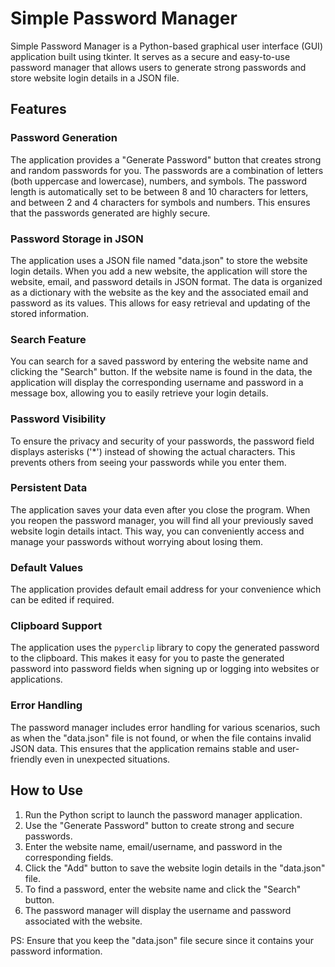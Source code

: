 # Simple Password Manager

Simple Password Manager is a Python-based graphical user interface (GUI) application built using tkinter. It serves as a secure and easy-to-use password manager that allows users to generate strong passwords and store website login details in a JSON file.

## Features

### Password Generation

The application provides a "Generate Password" button that creates strong and random passwords for you. The passwords are a combination of letters (both uppercase and lowercase), numbers, and symbols. The password length is automatically set to be between 8 and 10 characters for letters, and between 2 and 4 characters for symbols and numbers. This ensures that the passwords generated are highly secure.

### Password Storage in JSON

The application uses a JSON file named "data.json" to store the website login details. When you add a new website, the application will store the website, email, and password details in JSON format. The data is organized as a dictionary with the website as the key and the associated email and password as its values. This allows for easy retrieval and updating of the stored information.

### Search Feature

You can search for a saved password by entering the website name and clicking the "Search" button. If the website name is found in the data, the application will display the corresponding username and password in a message box, allowing you to easily retrieve your login details.

### Password Visibility

To ensure the privacy and security of your passwords, the password field displays asterisks ('*') instead of showing the actual characters. This prevents others from seeing your passwords while you enter them.

### Persistent Data

The application saves your data even after you close the program. When you reopen the password manager, you will find all your previously saved website login details intact. This way, you can conveniently access and manage your passwords without worrying about losing them.

### Default Values
The application provides default email address for your convenience which can be edited if required.

### Clipboard Support

The application uses the `pyperclip` library to copy the generated password to the clipboard. This makes it easy for you to paste the generated password into password fields when signing up or logging into websites or applications.

### Error Handling

The password manager includes error handling for various scenarios, such as when the "data.json" file is not found, or when the file contains invalid JSON data. This ensures that the application remains stable and user-friendly even in unexpected situations.

## How to Use

1. Run the Python script to launch the password manager application.
2. Use the "Generate Password" button to create strong and secure passwords.
3. Enter the website name, email/username, and password in the corresponding fields.
4. Click the "Add" button to save the website login details in the "data.json" file.
5. To find a password, enter the website name and click the "Search" button.
6. The password manager will display the username and password associated with the website.

PS: Ensure that you keep the "data.json" file secure since it contains your password information.
